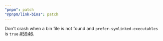 ```yaml
---
"pnpm": patch
"@pnpm/link-bins": patch
---
```


Don't crash when a bin file is not found and `prefer-symlinked-executables` is `true` [#5946](https://github.com/pnpm/pnpm/pull/5946).
